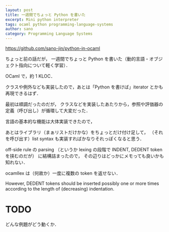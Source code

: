 ```yaml
---
layout: post
title: 一週間でちょっと Python を書いた
excerpt: Mini python interpreter
tags: ocaml python programming-language-systems
author: sano
category: Programming Language Systems
---
```


<https://github.com/sano-jin/python-in-ocaml>

ちょっと前の話だが，
一週間でちょっと Python を書いた（動的言語・オブジェクト指向について軽く学習）．

OCaml で，約 1 KLOC．

クラスや例外なども実装したので，あとは「Python を書けば」iterator とかも再現できるはず．

最初は順調だったのだが，
クラスなどを実装したあたりから，参照や評価器の定義（呼び出し）が循環して大変だった．

言語の基本的な機能は大体実装できたので，

あとはライブラリ（まぁリストだけかな）をちょっとだけ付け足して，
（それを呼び出す）list syntax も実装すればかなりそれっぽくなると思う．

off-side rule の parsing
（というか lexing の段階で INDENT, DEDENT token を挟むのだが）
に結構詰まったので，
その辺りはどっかにメモっても良いかも知れない．

ocamllex は（何故か）一度に複数の token を返せない．

However, DEDENT tokens should be inserted possibly one or more times
according to the length of (decreasing) indentation.

# TODO

どんな例題がどう動くか．
